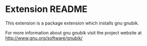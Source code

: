 # Extension README

This extension is a package extension which installs gnu gnubik.

For more information about gnu gnubik visit the project website at
http://www.gnu.org/software/gnubik/


